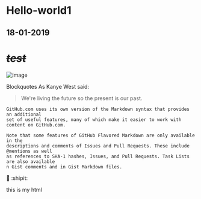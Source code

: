 # Hello-world1

## 18-01-2019

# ***~~test~~***
![image](https://img.niaobaike.com/Editor/2016-10-17/58047144d2398.jpg)

Blockquotes
As Kanye West said:

> We're living the future so
> the present is our past.

```
GitHub.com uses its own version of the Markdown syntax that provides an additional 
set of useful features, many of which make it easier to work with content on GitHub.com.

Note that some features of GitHub Flavored Markdown are only available in the 
descriptions and comments of Issues and Pull Requests. These include @mentions as well
as references to SHA-1 hashes, Issues, and Pull Requests. Task Lists are also available 
n Gist comments and in Gist Markdown files.

```
:paw_prints: :shipit:

this is my html
<html>
    <head>
      <title>
+  hello world
-  bye bye
      </title>
  </head>
  <body>
    </body>
 </html>



